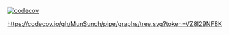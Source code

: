 [![codecov](https://codecov.io/gh/MunSunch/pipe/graph/badge.svg?token=VZ8I29NF8K)](https://codecov.io/gh/MunSunch/pipe)

https://codecov.io/gh/MunSunch/pipe/graphs/tree.svg?token=VZ8I29NF8K
